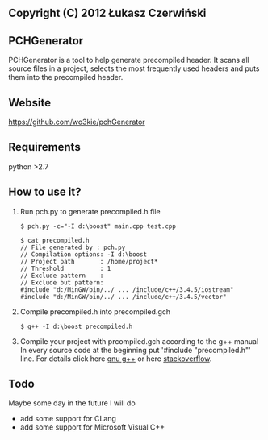 ## Copyright (C) 2012 Łukasz Czerwiński  

## PCHGenerator

PCHGenerator is a tool to help generate precompiled header. It scans all source files in a project, selects the most frequently used headers and puts them into the precompiled header.  

## Website
https://github.com/wo3kie/pchGenerator

## Requirements
python >2.7

## How to use it?

1. Run pch.py to generate precompiled.h file
    ```
    $ pch.py -c="-I d:\boost" main.cpp test.cpp

    $ cat precompiled.h
    // File generated by : pch.py
    // Compilation options: -I d:\boost
    // Project path       : /home/project*
    // Threshold          : 1
    // Exclude pattern    :
    // Exclude but pattern:
    #include "d:/MinGW/bin/../ ... /include/c++/3.4.5/iostream"
    #include "d:/MinGW/bin/../ ... /include/c++/3.4.5/vector"
    ```
2. Compile precompiled.h into precompiled.gch
    ```
    $ g++ -I d:\boost precompiled.h
    ```
3. Compile your project with prcompiled.gch according to the g++ manual  
In every source code at the beginning put '#include "precompiled.h"' line. For details click here [gnu g++](http://gcc.gnu.org/onlinedocs/gcc-4.1.2/gcc/Precompiled-Headers.html) or here [stackoverflow](http://stackoverflow.com/questions/58841/precompiled-headers-with-gcc).

## Todo
Maybe some day in the future I will do
* add some support for CLang
* add some support for Microsoft Visual C++

